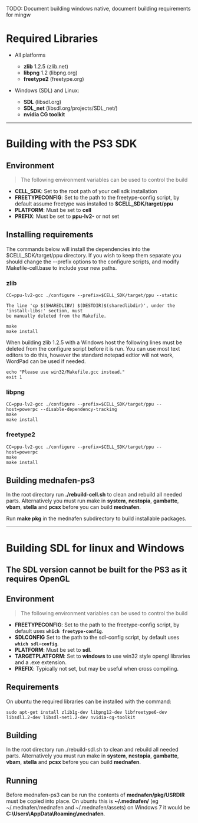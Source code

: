 TODO: Document building windows native, document building requirements for mingw

# Required Libraries #
  * All platforms
    * **zlib** 1.2.5 (zlib.net)
    * **libpng** 1.2 (libpng.org)
    * **freetype2** (freetype.org)

  * Windows (SDL) and Linux:
    * **SDL** (libsdl.org)
    * **SDL\_net** (libsdl.org/projects/SDL\_net/)
    * **nvidia CG toolkit**


---


# Building with the PS3 SDK #
## Environment ##
> The following environment variables can be used to control the build
  * **CELL\_SDK**: Set to the root path of your cell sdk installation
  * **FREETYPECONFIG**: Set to the path to the freetype-config script, by default assume freetype was installed to **$CELL\_SDK/target/ppu**
  * **PLATFORM**: Must be set to **cell**
  * **PREFIX**: Must be set to **ppu-lv2-** or not set

## Installing requirements ##
The commands below will install the dependencies into the $CELL\_SDK/target/ppu directory. If you wish to keep them separate you should change the --prefix options to the configure scripts, and modify Makefile-cell.base to include your new paths.

### zlib ###
```
CC=ppu-lv2-gcc ./configure --prefix=$CELL_SDK/target/ppu --static

The line 'cp $(SHAREDLIBV) $(DESTDIR)$(sharedlibdir)', under the 'install-libs:' section, must
be manually deleted from the Makefile.

make
make install
```

When building zlib 1.2.5 with a Windows host the following lines must be deleted from the configure script before it is run. You can use most text editors to do this, however the standard notepad edtior will not work, WordPad can be used if needed.
```
echo "Please use win32/Makefile.gcc instead."
exit 1
```

### libpng ###
```
CC=ppu-lv2-gcc ./configure --prefix=$CELL_SDK/target/ppu --host=powerpc --disable-dependency-tracking
make
make install
```

### freetype2 ###
```
CC=ppu-lv2-gcc ./configure --prefix=$CELL_SDK/target/ppu --host=powerpc
make
make install
```

## Building mednafen-ps3 ##
In the root directory run **./rebuild-cell.sh** to clean and rebuild all needed parts. Alternatively you must run make in **system**, **nestopia**, **gambatte**, **vbam**, **stella** and **pcsx** before you can build **mednafen**.

Run **make pkg** in the mednafen subdirectory to build installable packages.


---


# Building SDL for linux and Windows #
## The SDL version cannot be built for the PS3 as it requires OpenGL ##

## Environment ##
> The following environment variables can be used to control the build
  * **FREETYPECONFIG**: Set to the path to the freetype-config script, by default uses **`which freetype-config`**.
  * **SDLCONFIG** Set to the path to the sdl-config script, by default uses **`which sdl-config`**.
  * **PLATFORM**: Must be set to **sdl**.
  * **TARGETPLATFORM**: Set to **windows** to use win32 style opengl libraries and a .exe extension.
  * **PREFIX**: Typically not set, but may be useful when cross compiling.

## Requirements ##
On ubuntu the required libraries can be installed with the command:
```
sudo apt-get install zlib1g-dev libpng12-dev libfreetype6-dev libsdl1.2-dev libsdl-net1.2-dev nvidia-cg-toolkit
```

## Building ##
In the root directory run ./rebuild-sdl.sh to clean and rebuild all needed parts. Alternatively you must run make in **system**, **nestopia**, **gambatte**, **vbam**, **stella** and **pcsx** before you can build **mednafen**.

## Running ##
Before mednafen-ps3 can be run the contents of **mednafen/pkg/USRDIR** must be copied into place. On ubuntu this is **~/.mednafen/** (eg ~/.mednafen/mednafen and ~/.mednafen/assets) on Windows 7 it would be **C:\Users\AppData\Roaming\mednafen**.